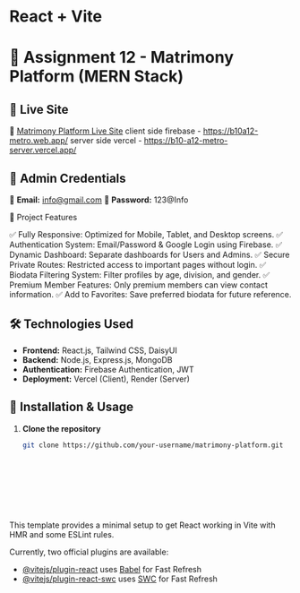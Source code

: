 # React + Vite


# 📌 Assignment 12 - Matrimony Platform (MERN Stack)

## 🚀 Live Site  
🔗 [Matrimony Platform Live Site](#) 
client side firebase - https://b10a12-metro.web.app/
server side vercel - https://b10-a12-metro-server.vercel.app/

## 🔑 Admin Credentials  
📧 **Email:** info@gmail.com 
🔑 **Password:** 123@Info

📌 Project Features

✅ Fully Responsive: Optimized for Mobile, Tablet, and Desktop screens.
✅ Authentication System: Email/Password & Google Login using Firebase.
✅ Dynamic Dashboard: Separate dashboards for Users and Admins.
✅ Secure Private Routes: Restricted access to important pages without login.
✅ Biodata Filtering System: Filter profiles by age, division, and gender.
✅ Premium Member Features: Only premium members can view contact information.
✅ Add to Favorites: Save preferred biodata for future reference.

## 🛠 Technologies Used  
- **Frontend:** React.js, Tailwind CSS, DaisyUI  
- **Backend:** Node.js, Express.js, MongoDB  
- **Authentication:** Firebase Authentication, JWT  
- **Deployment:** Vercel (Client), Render (Server)  

## 📜 Installation & Usage  
1. **Clone the repository**  
   ```bash
   git clone https://github.com/your-username/matrimony-platform.git










This template provides a minimal setup to get React working in Vite with HMR and some ESLint rules.

Currently, two official plugins are available:

- [@vitejs/plugin-react](https://github.com/vitejs/vite-plugin-react/blob/main/packages/plugin-react/README.md) uses [Babel](https://babeljs.io/) for Fast Refresh
- [@vitejs/plugin-react-swc](https://github.com/vitejs/vite-plugin-react-swc) uses [SWC](https://swc.rs/) for Fast Refresh
